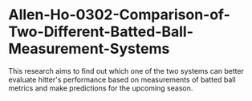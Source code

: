# Allen-Ho-0302-Comparison-of-Two-Different-Batted-Ball-Measurement-Systems
This research aims to find out which one of the two systems can better evaluate hitter's performance based on measurements of batted ball metrics and make predictions for the upcoming season.
